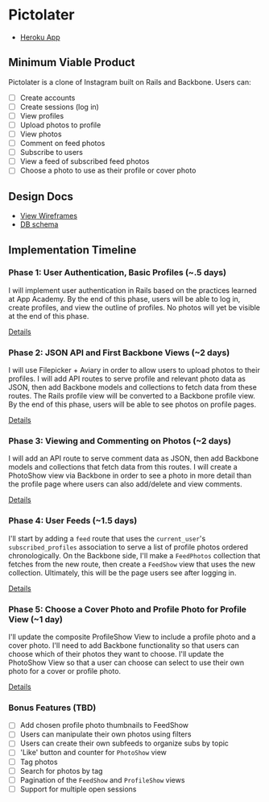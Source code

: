 # Pictolater

* [Heroku App](http://pictolater.herokuapp.com)

## Minimum Viable Product
Pictolater is a clone of Instagram built on Rails and Backbone. Users can:

- [ ] Create accounts
- [ ] Create sessions (log in)
- [ ] View profiles
- [ ] Upload photos to profile
- [ ] View photos
- [ ] Comment on feed photos
- [ ] Subscribe to users
- [ ] View a feed of subscribed feed photos
- [ ] Choose a photo to use as their profile or cover photo

## Design Docs
* [View Wireframes][views]
* [DB schema][schema]

[views]: ./docs/views.md
[schema]: ./docs/schema.md

## Implementation Timeline

### Phase 1: User Authentication, Basic Profiles (~.5 days)
I will implement user authentication in Rails based on the practices learned at
App Academy. By the end of this phase, users will be able to log in, create
profiles, and view the outline of profiles. No photos will yet be visible at the
end of this phase.

[Details][phase-one]

### Phase 2: JSON API and First Backbone Views (~2 days)
I will use Filepicker + Aviary in order to allow users to upload photos to their
profiles. I will add API routes to serve profile and relevant photo data as JSON, then add Backbone models and collections to fetch data from these routes. The Rails profile view will be converted to a Backbone profile view. By the end of this phase, users will be able to see photos on profile pages.

[Details][phase-two]

### Phase 3: Viewing and Commenting on Photos (~2 days)
I will add an API route to serve comment data as JSON, then add Backbone models and collections that fetch data from this routes. I will create a PhotoShow view via Backbone in order to see a photo in more detail than the profile page where users can also add/delete and view comments.

[Details][phase-three]

### Phase 4: User Feeds (~1.5 days)
I'll start by adding a `feed` route that uses the `current_user`'s
`subscribed_profiles` association to serve a list of profile photos ordered
chronologically. On the Backbone side, I'll make a `FeedPhotos` collection that
fetches from the new route, then create a `FeedShow` view that uses the new
collection. Ultimately, this will be the page users see after logging in.

[Details][phase-four]

### Phase 5: Choose a Cover Photo and Profile Photo for Profile View (~1 day)
I'll update the composite ProfileShow View to include a profile photo and a cover photo. I'll need to add Backbone functionality so that users can choose which of their photos they want to choose. I'll update the PhotoShow View so that a user can choose can select to use their own photo for a cover or profile photo.

[Details][phase-five]

### Bonus Features (TBD)
- [ ] Add chosen profile photo thumbnails to FeedShow
- [ ] Users can manipulate their own photos using filters
- [ ] Users can create their own subfeeds to organize subs by topic
- [ ] 'Like' button and counter for `PhotoShow` view
- [ ] Tag photos
- [ ] Search for photos by tag
- [ ] Pagination of the `FeedShow` and `ProfileShow` views
- [ ] Support for multiple open sessions

[phase-one]: ./docs/phases/phase1.md
[phase-two]: ./docs/phases/phase2.md
[phase-three]: ./docs/phases/phase3.md
[phase-four]: ./docs/phases/phase4.md
[phase-five]: ./docs/phases/phase5.md
